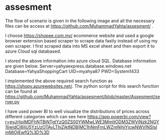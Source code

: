 # assesment

The flow of scenario is given in the following image and all the necessary files can be access at https://github.com/MuhammadYahta/assesment/ .
 
I choose https://shopee.com.my/ ecommerce website and used a google browser extension based scraper to scrape data fastly instead of using my own scraper.  I first scraped data into MS excel sheet and then export it to azure Cloud sql databased.

I stored the above information into azure cloud SQL.  Database information are given below.
Server=yahyaexpress.database.windows.net
Database=YahyaShoppingCart
UID=myahya87
PWD=System1433

I implemented the above required search function as https://shopy.azurewebsites.net/. 
The python script for this search function can be found at 
 https://github.com/MuhammadYahta/assesment/blob/master/Assesment/server.py


I have used power BI to well visualize the distributions of prices across different categories which can see here 
https://app.powerbi.com/view?r=eyJrIjoiMDFhNTBjNTgtYzQ0ZS00YWMwLWE3MmItODM3ZWViNzk2NGY1IiwidCI6IjU5YzUzOTAyLThiZjktNDBjMC1hNmFmLWZmNjhiYjcwNWVlNSIsImMiOjEwfQ%3D%3D


